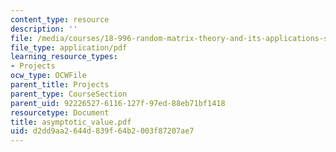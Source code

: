 ```yaml
---
content_type: resource
description: ''
file: /media/courses/18-996-random-matrix-theory-and-its-applications-spring-2004/d2dd9aa2644d839f64b2003f87207ae7_asymptotic_value.pdf
file_type: application/pdf
learning_resource_types:
- Projects
ocw_type: OCWFile
parent_title: Projects
parent_type: CourseSection
parent_uid: 92226527-6116-127f-97ed-88eb71bf1418
resourcetype: Document
title: asymptotic_value.pdf
uid: d2dd9aa2-644d-839f-64b2-003f87207ae7
---
```

